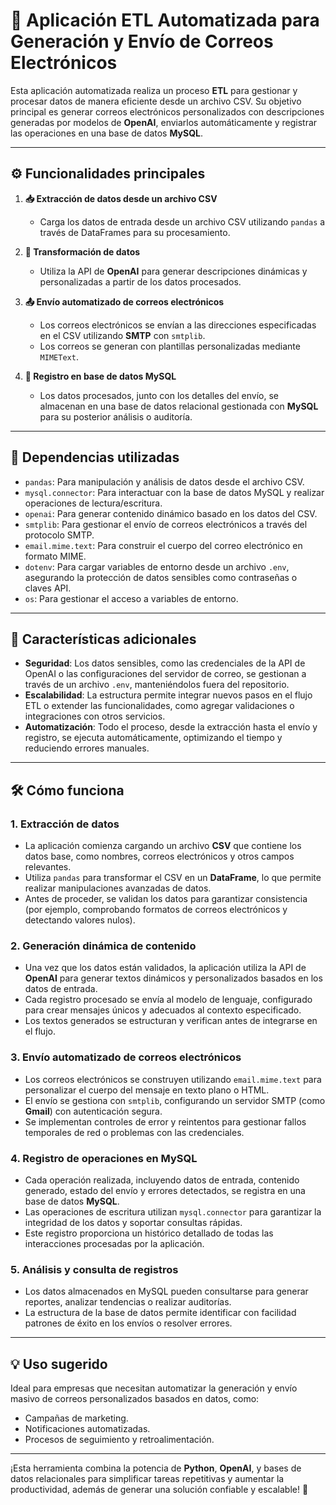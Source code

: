 # 🚀 **Aplicación ETL Automatizada para Generación y Envío de Correos Electrónicos**

Esta aplicación automatizada realiza un proceso **ETL** para gestionar y procesar datos de manera eficiente desde un archivo CSV. Su objetivo principal es generar correos electrónicos personalizados con descripciones generadas por modelos de **OpenAI**, enviarlos automáticamente y registrar las operaciones en una base de datos **MySQL**.

---

## **⚙️ Funcionalidades principales**
1. **📥 Extracción de datos desde un archivo CSV**
   - Carga los datos de entrada desde un archivo CSV utilizando `pandas` a través de DataFrames para su procesamiento.

2. **🔄 Transformación de datos**
   - Utiliza la API de **OpenAI** para generar descripciones dinámicas y personalizadas a partir de los datos procesados.

3. **📤 Envío automatizado de correos electrónicos**
   - Los correos electrónicos se envían a las direcciones especificadas en el CSV utilizando **SMTP** con `smtplib`.
   - Los correos se generan con plantillas personalizadas mediante `MIMEText`.

4. **💾 Registro en base de datos MySQL**
   - Los datos procesados, junto con los detalles del envío, se almacenan en una base de datos relacional gestionada con **MySQL** para su posterior análisis o auditoría.

---

## **🔧 Dependencias utilizadas**
- `pandas`: Para manipulación y análisis de datos desde el archivo CSV.
- `mysql.connector`: Para interactuar con la base de datos MySQL y realizar operaciones de lectura/escritura.
- `openai`: Para generar contenido dinámico basado en los datos del CSV.
- `smtplib`: Para gestionar el envío de correos electrónicos a través del protocolo SMTP.
- `email.mime.text`: Para construir el cuerpo del correo electrónico en formato MIME.
- `dotenv`: Para cargar variables de entorno desde un archivo `.env`, asegurando la protección de datos sensibles como contraseñas o claves API.
- `os`: Para gestionar el acceso a variables de entorno.

---

## **🌟 Características adicionales**
- **Seguridad**: Los datos sensibles, como las credenciales de la API de OpenAI o las configuraciones del servidor de correo, se gestionan a través de un archivo `.env`, manteniéndolos fuera del repositorio.
- **Escalabilidad**: La estructura permite integrar nuevos pasos en el flujo ETL o extender las funcionalidades, como agregar validaciones o integraciones con otros servicios.
- **Automatización**: Todo el proceso, desde la extracción hasta el envío y registro, se ejecuta automáticamente, optimizando el tiempo y reduciendo errores manuales.

---

## **🛠️ Cómo funciona**

### **1. Extracción de datos**  
- La aplicación comienza cargando un archivo **CSV** que contiene los datos base, como nombres, correos electrónicos y otros campos relevantes.  
- Utiliza `pandas` para transformar el CSV en un **DataFrame**, lo que permite realizar manipulaciones avanzadas de datos.  
- Antes de proceder, se validan los datos para garantizar consistencia (por ejemplo, comprobando formatos de correos electrónicos y detectando valores nulos).  

### **2. Generación dinámica de contenido**  
- Una vez que los datos están validados, la aplicación utiliza la API de **OpenAI** para generar textos dinámicos y personalizados basados en los datos de entrada.  
- Cada registro procesado se envía al modelo de lenguaje, configurado para crear mensajes únicos y adecuados al contexto especificado.  
- Los textos generados se estructuran y verifican antes de integrarse en el flujo.  

### **3. Envío automatizado de correos electrónicos**  
- Los correos electrónicos se construyen utilizando `email.mime.text` para personalizar el cuerpo del mensaje en texto plano o HTML.  
- El envío se gestiona con `smtplib`, configurando un servidor SMTP (como **Gmail**) con autenticación segura.  
- Se implementan controles de error y reintentos para gestionar fallos temporales de red o problemas con las credenciales.  

### **4. Registro de operaciones en MySQL**  
- Cada operación realizada, incluyendo datos de entrada, contenido generado, estado del envío y errores detectados, se registra en una base de datos **MySQL**.  
- Las operaciones de escritura utilizan `mysql.connector` para garantizar la integridad de los datos y soportar consultas rápidas.  
- Este registro proporciona un histórico detallado de todas las interacciones procesadas por la aplicación.  

### **5. Análisis y consulta de registros**  
- Los datos almacenados en MySQL pueden consultarse para generar reportes, analizar tendencias o realizar auditorías.  
- La estructura de la base de datos permite identificar con facilidad patrones de éxito en los envíos o resolver errores.    

---

## **💡 Uso sugerido**
Ideal para empresas que necesitan automatizar la generación y envío masivo de correos personalizados basados en datos, como:
- Campañas de marketing.
- Notificaciones automatizadas.
- Procesos de seguimiento y retroalimentación.

---

¡Esta herramienta combina la potencia de **Python**, **OpenAI**, y bases de datos relacionales para simplificar tareas repetitivas y aumentar la productividad, además de generar una solución confiable y escalable! 🎉
